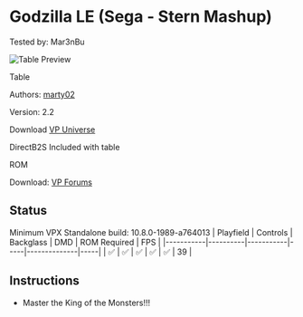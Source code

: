 # Godzilla LE (Sega - Stern Mashup)
Tested by: Mar3nBu

![Table Preview](../../images/vpx-godzillale.png)

Table

Authors: [marty02](https://vpuniverse.com/profile/16531-marty02/)

Version: 2.2

Download [VP Universe](https://vpuniverse.com/files/file/8449-godzilla-limited-edition/)


DirectB2S
Included with table


ROM

Download: [VP Forums](https://www.vpforums.org/index.php?app=downloads&showfile=241)


## Status 

Minimum VPX Standalone build: 10.8.0-1989-a764013
| Playfield | Controls | Backglass | DMD | ROM Required | FPS | 
|-----------|----------|-----------|-----|--------------|-----|
| :white_check_mark: | :white_check_mark: | :white_check_mark: | :white_check_mark: | :white_check_mark: | 39 |


## Instructions

- Master the King of the Monsters!!!
